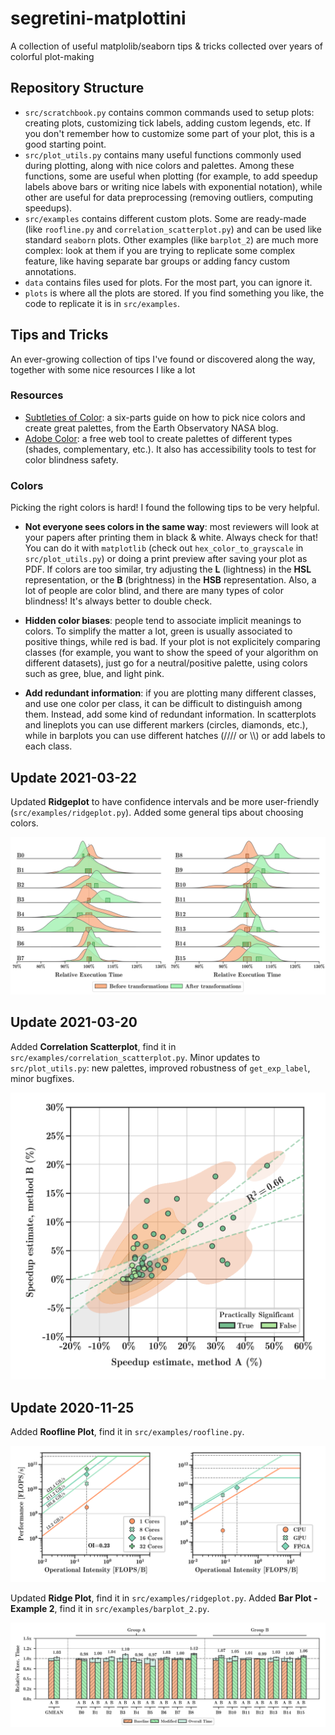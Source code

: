 # segretini-matplottini
A collection of useful matplolib/seaborn tips &amp; tricks collected over years of colorful plot-making

## Repository Structure
* `src/scratchbook.py` contains common commands used to setup plots: creating plots, customizing tick labels, adding custom legends, etc. If you don't remember how to customize some part of your plot, this is a good starting point.
* `src/plot_utils.py` contains many useful functions commonly used during plotting, along with nice colors and palettes. Among these functions, some are useful when plotting (for example, to add speedup labels above bars or writing nice labels with exponential notation), while other are useful for data preprocessing (removing outliers, computing speedups).
* `src/examples` contains different custom plots. Some are ready-made (like `roofline.py` and `correlation_scatterplot.py`) and can be used like standard `seaborn` plots. Other examples (like `barplot_2`) are much more complex: look at them if you are trying to replicate some complex feature, like having separate bar groups or adding fancy custom annotations.
* `data` contains files used for plots. For the most part, you can ignore it.
* `plots` is where all the plots are stored. If you find something you like, the code to replicate it is in `src/examples`.

## Tips and Tricks

An ever-growing collection of tips I've found or discovered along the way, together with some nice resources I like a lot

### Resources

* [Subtleties of Color](https://earthobservatory.nasa.gov/blogs/elegantfigures/2013/08/05/subtleties-of-color-part-1-of-6/): a six-parts guide on how to pick nice colors and create great palettes, from the Earth Observatory NASA blog.
* [Adobe Color](https://color.adobe.com/create/color-wheel): a free web tool to create palettes of different types (shades, complementary, etc.). It also has accessibility tools to test for color blindness safety.

### Colors

Picking the right colors is hard! I found the following tips to be very helpful.

* **Not everyone sees colors in the same way**: most reviewers will look at your papers after printing them in black & white. Always check for that! You can do it with `matplotlib` (check out `hex_color_to_grayscale` in `src/plot_utils.py`) or doing a print preview after saving your plot as PDF.
If colors are too similar, try adjusting the **L** (lightness) in the **HSL** representation, or the **B** (brightness) in the **HSB** representation. 
Also, a lot of people are color blind, and there are many types of color blindness! It's always better to double check.

* **Hidden color biases**: people tend to associate implicit meanings to colors. To simplify the matter a lot, green is usually associated to positive things, while red is bad. 
If your plot is not explicitely comparing classes (for example, you want to show the speed of your algorithm on different datasets), just go for a neutral/positive palette, using colors such as gree, blue, and light pink.

* **Add redundant information**: if you are plotting many different classes, and use one color per class, it can be difficult to distinguish among them. Instead, add some kind of redundant information.
In scatterplots and lineplots you can use different markers (circles, diamonds, etc.), while in barplots you can use different hatches (//// or \\\\) or add labels to each class.

## Update 2021-03-22

Updated **Ridgeplot** to have confidence intervals and be more user-friendly (`src/examples/ridgeplot.py`). Added some general tips about choosing colors.

![Ridgeplot Example](https://github.com/AlbertoParravicini/segretini-matplottini/blob/master/plots/ridgeplot.png)

## Update 2021-03-20

Added **Correlation Scatterplot**, find it in `src/examples/correlation_scatterplot.py`.
Minor updates to `src/plot_utils.py`: new palettes, improved robustness of `get_exp_label`, minor bugfixes.

![Correlation Example](https://github.com/AlbertoParravicini/segretini-matplottini/blob/master/plots/correlation_scatterplot.png)

## Update 2020-11-25

Added **Roofline Plot**, find it in `src/examples/roofline.py`.

![Roofline Example](https://github.com/AlbertoParravicini/segretini-matplottini/blob/master/plots/roofline_double.png)

Updated **Ridge Plot**, find it in `src/examples/ridgeplot.py`.
Added **Bar Plot - Example 2**, find it in `src/examples/barplot_2.py`.

![Barplot 2 Example](https://github.com/AlbertoParravicini/segretini-matplottini/blob/master/plots/barplot_2.png)
